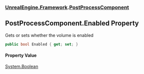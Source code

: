### [UnrealEngine.Framework](./UnrealEngine-Framework.md 'UnrealEngine.Framework').[PostProcessComponent](./PostProcessComponent.md 'UnrealEngine.Framework.PostProcessComponent')
## PostProcessComponent.Enabled Property
Gets or sets whether the volume is enabled  
```csharp
public bool Enabled { get; set; }
```
#### Property Value
[System.Boolean](https://docs.microsoft.com/en-us/dotnet/api/System.Boolean 'System.Boolean')  
